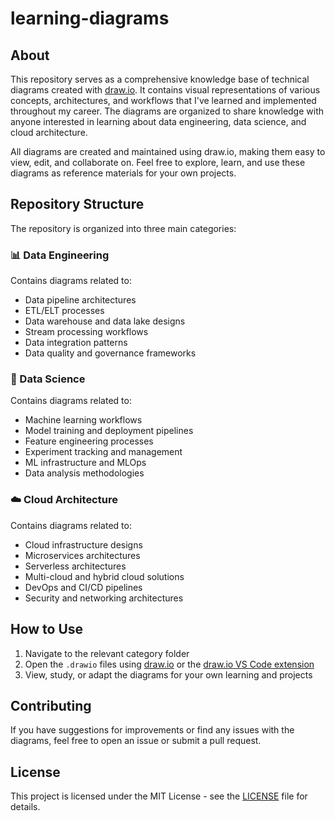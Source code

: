 # learning-diagrams

## About

This repository serves as a comprehensive knowledge base of technical diagrams created with [draw.io](https://draw.io). It contains visual representations of various concepts, architectures, and workflows that I've learned and implemented throughout my career. The diagrams are organized to share knowledge with anyone interested in learning about data engineering, data science, and cloud architecture.

All diagrams are created and maintained using draw.io, making them easy to view, edit, and collaborate on. Feel free to explore, learn, and use these diagrams as reference materials for your own projects.

## Repository Structure

The repository is organized into three main categories:

### 📊 Data Engineering
Contains diagrams related to:
- Data pipeline architectures
- ETL/ELT processes
- Data warehouse and data lake designs
- Stream processing workflows
- Data integration patterns
- Data quality and governance frameworks

### 🔬 Data Science
Contains diagrams related to:
- Machine learning workflows
- Model training and deployment pipelines
- Feature engineering processes
- Experiment tracking and management
- ML infrastructure and MLOps
- Data analysis methodologies

### ☁️ Cloud Architecture
Contains diagrams related to:
- Cloud infrastructure designs
- Microservices architectures
- Serverless architectures
- Multi-cloud and hybrid cloud solutions
- DevOps and CI/CD pipelines
- Security and networking architectures

## How to Use

1. Navigate to the relevant category folder
2. Open the `.drawio` files using [draw.io](https://draw.io) or the [draw.io VS Code extension](https://marketplace.visualstudio.com/items?itemName=hediet.vscode-drawio)
3. View, study, or adapt the diagrams for your own learning and projects

## Contributing

If you have suggestions for improvements or find any issues with the diagrams, feel free to open an issue or submit a pull request.

## License

This project is licensed under the MIT License - see the [LICENSE](LICENSE) file for details.